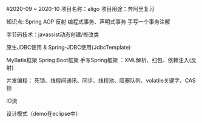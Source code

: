 #2020-09 ~ 2020-10
项目名称：aligo 
项目用途：奔阿里复习



知识点:
Spring AOP
反射
编程式事务、声明式事务
手写一个事务注解

字节码技术：javassist动态创建/修改类

原生JDBC使用 & Spring-JDBC使用(JdbcTemplate)

MyBatis框架
Spring Boot框架
手写Spring框架 ：XML解析、扫包、依赖注入(反射)

并发编程：
死锁、线程间通讯、同步、线程池、阻塞队列、volatile关键字、CAS锁

IO流

设计模式（demo在eclipse中）
